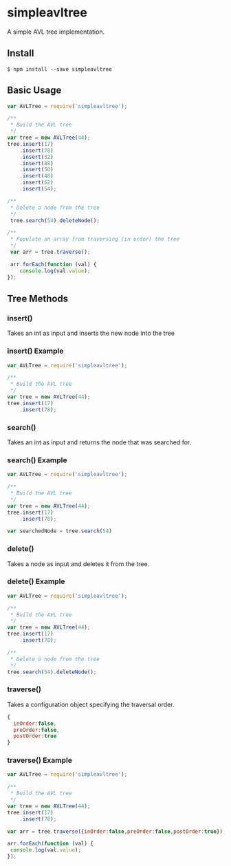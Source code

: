 # simpleavltree

A simple AVL tree implementation.

## Install
```
$ npm install --save simpleavltree
```
## Basic Usage
```js
var AVLTree = require('simpleavltree');

/**
 * Build the AVL tree
 */
var tree = new AVLTree(44);
tree.insert(17)
  	.insert(78)
  	.insert(32)
  	.insert(88)
  	.insert(50)
  	.insert(48)
  	.insert(62)
  	.insert(54);

/**
 * Delete a node from the tree
 */
 tree.search(54).deleteNode();

/**
 * Populate an array from traversing (in order) the tree
 */
 var arr = tree.traverse();

 arr.forEach(function (val) {
	console.log(val.value);
});
```

## Tree Methods

### insert()
Takes an int as input and inserts the new node into the tree

### insert() Example
```js
var AVLTree = require('simpleavltree');

/**
 * Build the AVL tree
 */
var tree = new AVLTree(44);
tree.insert(17)
  	.insert(78);
```

### search()
Takes an int as input and returns the node that was searched for.

### search() Example
```js
var AVLTree = require('simpleavltree');

/**
 * Build the AVL tree
 */
var tree = new AVLTree(44);
tree.insert(17)
  	.insert(78);

var searchedNode = tree.search(54)
```

### delete()
Takes a node as input and deletes it from the tree.

### delete() Example
```js
var AVLTree = require('simpleavltree');

/**
 * Build the AVL tree
 */
var tree = new AVLTree(44);
tree.insert(17)
  	.insert(78);

/**
 * Delete a node from the tree
 */
tree.search(54).deleteNode();
```

### traverse()
Takes a configuration object specifying the traversal order.
```js
{
  inOrder:false,
  preOrder:false,
  postOrder:true
}
```

### traverse() Example
```js
var AVLTree = require('simpleavltree');

/**
 * Build the AVL tree
 */
var tree = new AVLTree(44);
tree.insert(17)
  	.insert(78);

var arr = tree.traverse({inOrder:false,preOrder:false,postOrder:true});  

arr.forEach(function (val) {
 console.log(val.value);
});

```
